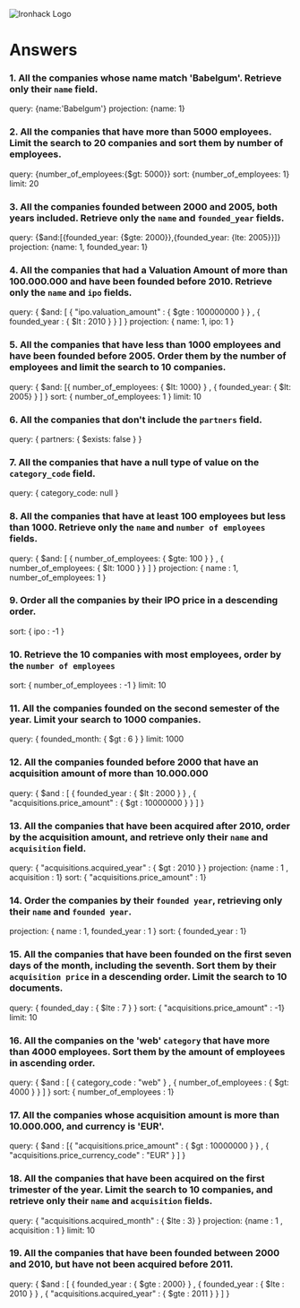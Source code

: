 ![Ironhack Logo](https://i.imgur.com/1QgrNNw.png)

# Answers

### 1. All the companies whose name match 'Babelgum'. Retrieve only their `name` field.

query: {name:'Babelgum'} 
projection: {name: 1}

### 2. All the companies that have more than 5000 employees. Limit the search to 20 companies and sort them by **number of employees**.

query: {number_of_employees:{$gt: 5000}}
sort: {number_of_employees: 1}
limit: 20

### 3. All the companies founded between 2000 and 2005, both years included. Retrieve only the `name` and `founded_year` fields.

query: {$and:[{founded_year: {$gte: 2000}},{founded_year: {lte: 2005}}]}
projection: {name: 1, founded_year: 1}

### 4. All the companies that had a Valuation Amount of more than 100.000.000 and have been founded before 2010. Retrieve only the `name` and `ipo` fields.

query: { $and: [ { "ipo.valuation_amount" : { $gte : 100000000 } } , { founded_year : { $lt : 2010 } } ] }
projection: { name: 1, ipo: 1 }
<!-- I think is good but it does not pass -->

### 5. All the companies that have less than 1000 employees and have been founded before 2005. Order them by the number of employees and limit the search to 10 companies.

query: { $and: [{ number_of_employees: { $lt: 1000} } , { founded_year: { $lt: 2005} } ] }
sort: { number_of_employees: 1 } 
limit: 10

### 6. All the companies that don't include the `partners` field.

query: { partners: { $exists: false } } 
<!-- I think is good but it does not pass  { b: { $exists: false } }-->

### 7. All the companies that have a null type of value on the `category_code` field.

query: { category_code: null }

### 8. All the companies that have at least 100 employees but less than 1000. Retrieve only the `name` and `number of employees` fields.

query: { $and: [ { number_of_employees: { $gte: 100 } } , { number_of_employees: { $lt: 1000 } } ] }
projection: { name : 1, number_of_employees: 1 }

### 9. Order all the companies by their IPO price in a descending order.


sort: { ipo : -1 }

### 10. Retrieve the 10 companies with most employees, order by the `number of employees`

sort: { number_of_employees : -1 }
limit: 10

### 11. All the companies founded on the second semester of the year. Limit your search to 1000 companies.

query: { founded_month: { $gt : 6 } }
limit: 1000

### 12. All the companies founded before 2000 that have an acquisition amount of more than 10.000.000

query: { $and : [ { founded_year : { $lt : 2000 } } , { "acquisitions.price_amount" : { $gt : 10000000 } } ] }

### 13. All the companies that have been acquired after 2010, order by the acquisition amount, and retrieve only their `name` and `acquisition` field.

query: { "acquisitions.acquired_year" : { $gt : 2010 } }
projection: {name : 1 ,  acquisition : 1}
sort: { "acquisitions.price_amount" : 1}

### 14. Order the companies by their `founded year`, retrieving only their `name` and `founded year`.

projection: { name : 1, founded_year : 1 }
sort: { founded_year : 1} 

### 15. All the companies that have been founded on the first seven days of the month, including the seventh. Sort them by their `acquisition price` in a descending order. Limit the search to 10 documents.

query: { founded_day : { $lte : 7 } }
sort: { "acquisitions.price_amount" : -1} 
limit: 10

### 16. All the companies on the 'web' `category` that have more than 4000 employees. Sort them by the amount of employees in ascending order.

query: { $and : [ { category_code : "web" } , { number_of_employees : { $gt: 4000 } } ] }
sort: { number_of_employees : 1}

### 17. All the companies whose acquisition amount is more than 10.000.000, and currency is 'EUR'.

query: { $and : [{ "acquisitions.price_amount" : { $gt : 10000000 } } , { "acquisitions.price_currency_code" : "EUR" } ] }

### 18. All the companies that have been acquired on the first trimester of the year. Limit the search to 10 companies, and retrieve only their `name` and `acquisition` fields.

query: { "acquisitions.acquired_month" : { $lte : 3} }
projection: {name : 1 , acquisition : 1 }
limit: 10

### 19. All the companies that have been founded between 2000 and 2010, but have not been acquired before 2011.

query: { $and : [ { founded_year : { $gte : 2000} } , { founded_year : { $lte : 2010 } } , { "acquisitions.acquired_year" : { $gte : 2011 } } ] } 